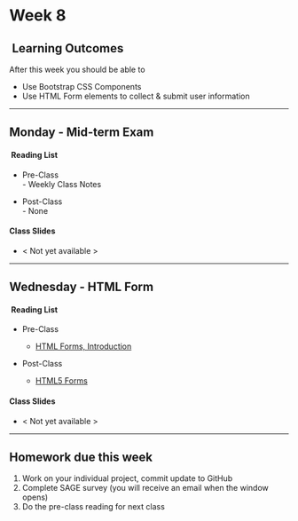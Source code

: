 # Week 8

## <i class="fa fa-star"></i>&nbsp;Learning Outcomes ###
After this week you should be able to 

- Use Bootstrap CSS Components
- Use HTML Form elements to collect & submit user information

---  
## Monday -  Mid-term Exam

#### <i class="fa fa-book"></i>&nbsp;Reading List ###

- Pre-Class  
        - Weekly Class Notes

- Post-Class  
        - None

#### Class Slides 

- &lt; Not yet available &gt;

---  
## Wednesday -  HTML Form

#### <i class="fa fa-book"></i>&nbsp;Reading List ###

- Pre-Class
    - [HTML Forms, Introduction](https://developer.mozilla.org/en-US/docs/Learn/HTML/Forms/Your_first_HTML_form)

- Post-Class
    - [HTML5 Forms](https://developer.mozilla.org/en-US/docs/Learn/HTML/Forms/HTML5_updates)

#### Class Slides 
- &lt; Not yet available &gt;

---  

## Homework due this week ###
1. Work on your individual project, commit update to GitHub
5. Complete SAGE survey (you will receive an email when the window opens)
6. Do the pre-class reading for next class
